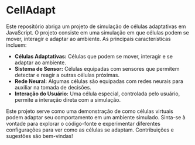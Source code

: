 # CellAdapt

Este repositório abriga um projeto de simulação de células adaptativas em JavaScript. O projeto consiste em uma simulação em que células podem se mover, interagir e adaptar ao ambiente. As principais características incluem:

- **Células Adaptativas:** Células que podem se mover, interagir e se adaptar ao ambiente.
- **Sistema de Sensor:** Células equipadas com sensores que permitem detectar e reagir a outras células próximas.
- **Rede Neural:** Algumas células são equipadas com redes neurais para auxiliar na tomada de decisões.
- **Interação do Usuário:** Uma célula especial, controlada pelo usuário, permite a interação direta com a simulação.

Este projeto serve como uma demonstração de como células virtuais podem adaptar seu comportamento em um ambiente simulado. Sinta-se à vontade para explorar o código-fonte e experimentar diferentes configurações para ver como as células se adaptam. Contribuições e sugestões são bem-vindas!
